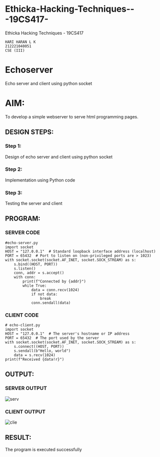 # Ethicka-Hacking-Techniques---19CS417-
Ethicka Hacking Techniques - 19CS417 
```
HARI HARAN L K
212221040051
CSE (III)
```
# Echoserver
Echo server and client using python socket

# AIM:

To develop a simple webserver to serve html programming pages.

## DESIGN STEPS:

### Step 1:

Design of echo server and client using python socket

### Step 2:

Implementation using Python code

### Step 3:

Testing the server and client 

## PROGRAM:
### SERVER CODE
```
#echo-server.py
import socket
HOST = "127.0.0.1"  # Standard loopback interface address (localhost)
PORT = 65432  # Port to listen on (non-privileged ports are > 1023)
with socket.socket(socket.AF_INET, socket.SOCK_STREAM) as s:
    s.bind((HOST, PORT))
    s.listen()
    conn, addr = s.accept()
    with conn:
        print(f"Connected by {addr}")
        while True:
            data = conn.recv(1024)
            if not data:
                break
            conn.sendall(data)
```
### CLIENT CODE
```
# echo-client.py
import socket
HOST = "127.0.0.1"  # The server's hostname or IP address
PORT = 65432  # The port used by the server
with socket.socket(socket.AF_INET, socket.SOCK_STREAM) as s:
    s.connect((HOST, PORT))
    s.sendall(b"Hello, world")
    data = s.recv(1024)
print(f"Received {data!r}")
```
## OUTPUT:
### SERVER OUTPUT
![serv](https://github.com/HariHaranLK/ETHICAL_HACKING_LAB/assets/132996089/5ad1e211-f275-4497-b3a2-dd83cd40bbf7)
### CLIENT OUTPUT
![clie](https://github.com/HariHaranLK/ETHICAL_HACKING_LAB/assets/132996089/dd61c636-79db-4c5a-93f7-3a02c253a4f9)

## RESULT:
The program is executed successfully
